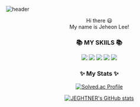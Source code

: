 ![header](https://capsule-render.vercel.app/api?type=waving&color=auto&height=220&section=header&text=Hello%20World!&fontSize=60&animation=fadeIn&fontAlignY=38&desc=I'm%20Jeheon%20Lee!&descAlignY=58&descAlign=60)
<div align=center> Hi there 😃 </div>
<div align=center> My name is Jeheon Lee!  </div>


### <div align=center> 📚 MY SKIILS 📚 </div>
<div align=center> 
<img src="https://img.shields.io/badge/Python-3776AB?style=for-the-badge&logo=Python&logoColor=white"> <img src="https://img.shields.io/badge/C-A8B9CC?style=for-the-badge&logo=C&logoColor=white"> <img src="https://img.shields.io/badge/C++-00599C?style=for-the-badge&logo=cplusplus&logoColor=white"> <img src="https://img.shields.io/badge/Spring-6DB33F?style=for-the-badge&logo=spring&logoColor=white"> <img src="https://img.shields.io/badge/MySQL-4479A1?style=for-the-badge&logo=mysql&logoColor=white"> 


<div align=center> 
</div>

<div align=center>

### ✨ My Stats ✨

[![Solved.ac Profile](http://mazassumnida.wtf/api/generate_badge?boj=jeheon0717)](https://solved.ac/jeheon0717)
  
[![JEGHTNER's GitHub stats](https://github-readme-stats-z2ug.vercel.app/api?username=JEGHTNER)](https://github.com/anuraghazra/github-readme-stats)

